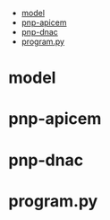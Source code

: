 - [model](#model)
- [pnp-apicem](#pnp-apicem)
- [pnp-dnac](#pnp-dnac)
- [program.py](#program)

# model

# pnp-apicem

# pnp-dnac

# program.py